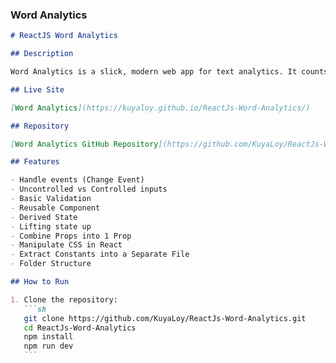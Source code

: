 ### Word Analytics

````markdown
# ReactJS Word Analytics

## Description

Word Analytics is a slick, modern web app for text analytics. It counts letters, words, and checks character limits for Facebook and Twitter. This project demonstrates DOM manipulation capabilities in JavaScript.

## Live Site

[Word Analytics](https://kuyaloy.github.io/ReactJs-Word-Analytics/)

## Repository

[Word Analytics GitHub Repository](https://github.com/KuyaLoy/ReactJs-Word-Analytics)

## Features

- Handle events (Change Event)
- Uncontrolled vs Controlled inputs
- Basic Validation
- Reusable Component
- Derived State
- Lifting state up
- Combine Props into 1 Prop
- Manipulate CSS in React
- Extract Constants into a Separate File
- Folder Structure

## How to Run

1. Clone the repository:
   ```sh
   git clone https://github.com/KuyaLoy/ReactJs-Word-Analytics.git
   cd ReactJs-Word-Analytics
   npm install
   npm run dev
   ```
````
